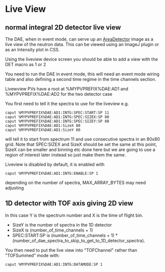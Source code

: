 # Live View

## normal integral 2D detector live view
 
The DAE, when in event mode, can serve up an [AreaDetector](https://github.com/areaDetector/ADCore) image as a live view of the neutron data. This can be viewed using an ImageJ plugin or as an Intensity plot in CSS.

Using the liveview device screen you should be able to add a view with the DET macro as 1 or 2

You need to run the DAE in event mode, this will need an event mode wiring table and also defining a second time regime in the time channels section. 
 
Livewview PVs have a root at %MYPVPREFIX%DAE:AD1 and %MYPVPREFIX%DAE:AD2 for the two detector case

You first need to tell it the spectra to use for the liveview e.g.
```
caput %MYPVPREFIX%DAE:AD1:INTG:SPEC:START:SP 11
caput %MYPVPREFIX%DAE:AD1:INTG:SPEC:SIZEX:SP 80
caput %MYPVPREFIX%DAE:AD1:INTG:SPEC:SIZEY:SP 80
caput %MYPVPREFIX%DAE:AD1:SizeX 80
caput %MYPVPREFIX%DAE:AD1:SizeY 80
```
will tell it to start from spectrum 11 and use consecutive spectra in an 80x80 grid. Note that SPEC:SIZEX and SizeX should be set the same at this point, SizeX can be smaller and binning etc done here but we are going to use a region of interest later instead so just make them the same. 

Liveview is disabled by default, it is enabled with
```
caput %MYPVPREFIX%DAE:AD1:INTG:ENABLE:SP 1
```
depending on the number of spectra, MAX_ARRAY_BYTES may need adjusting

## 1D detector with TOF axis giving 2D view

In this case Y is the spectrum number and X is the time of flight bin. 

* SizeY is the number of spectra in the 1D detector
* SizeX is (number_of_time_channels + 1)
* SPEC:START:SP is (number_of_time_channels + 1) * (number_of_dae_spectra_to_skip_to_get_to_1D_detector_spectra).

You then need to put the live view into "TOFChannel" rather than "TOFSummed" mode with:
```
caput %MYPVPREFIX%DAE:AD1:INTG:DATAMODE:SP 1
```
